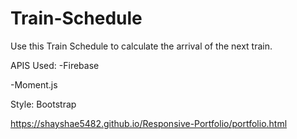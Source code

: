 # Train-Schedule
Use this Train Schedule to calculate the arrival of the next train. 

APIS Used:
-Firebase

-Moment.js


Style:
Bootstrap

https://shayshae5482.github.io/Responsive-Portfolio/portfolio.html
